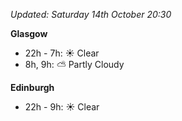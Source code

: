 *Updated: Saturday 14th October 20:30*

**Glasgow**

* 22h - 7h: :sunny: Clear
* 8h, 9h: :partly_sunny: Partly Cloudy

**Edinburgh**

* 22h - 9h: :sunny: Clear
